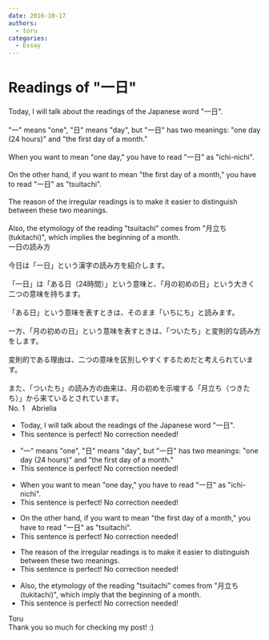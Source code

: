 ```yaml
---
date: 2016-10-17
authors:
  - toru
categories:
  - Essay
---
```


<h1 id="subject_show">Readings of "一日"</h1>
<div class="date" hidden>Oct 17, 2016 00:05</div>
<div id="post"><div id="body_show_ori">
Today, I will talk about the readings of the Japanese word "一日".<br/><br/>"一" means "one", "日" means "day", but "一日" has two meanings: "one day (24 hours)" and "the first day of a month."<br/><br/>When you want to mean "one day," you have to read "一日" as "ichi-nichi".<br/><br/>On the other hand, if you want to mean "the first day of a month," you have to read "一日" as "tsuitachi".<br/><br/>The reason of the irregular readings is to make it easier to distinguish between these two meanings.<br/><br/>Also, the etymology of the reading "tsuitachi" comes from "月立ち(tukitachi)", which implies the beginning of a month.
</div></div>

<!-- more -->

<div id="post_ja"><div id="body_show_mo">
一日の読み方<br/><br/>今日は「一日」という漢字の読み方を紹介します。<br/><br/>「一日」は「ある日（24時間）」という意味と、「月の初めの日」という大きく二つの意味を持ちます。<br/><br/>「ある日」という意味を表すときは、そのまま「いちにち」と読みます。<br/><br/>一方、「月の初めの日」という意味を表すときは、「ついたち」と変則的な読み方をします。<br/><br/>変則的である理由は、二つの意味を区別しやすくするためだと考えられています。<br/><br/>また、「ついたち」の読み方の由来は、月の初めを示唆する「月立ち（つきたち）」から来ているとされています。
</div></div>
<div id="block"><div class="first_name"> No. 1　<span class="just_name">Abrielia</span></div><div id="block2">
<ul class="correction_field">
<li class="incorrect">Today, I will talk about the readings of the Japanese word "一日".</li>
<li class="corrected perfect">This sentence is perfect! No correction needed!</li>
</ul>
<ul class="correction_field">
<li class="incorrect">"一" means "one", "日" means "day", but "一日" has two meanings: "one day (24 hours)" and "the first day of a month."</li>
<li class="corrected perfect">This sentence is perfect! No correction needed!</li>
</ul>
<ul class="correction_field">
<li class="incorrect">When you want to mean "one day," you have to read "一日" as "ichi-nichi".</li>
<li class="corrected perfect">This sentence is perfect! No correction needed!</li>
</ul>
<ul class="correction_field">
<li class="incorrect">On the other hand, if you want to mean "the first day of a month," you have to read "一日" as "tsuitachi".</li>
<li class="corrected perfect">This sentence is perfect! No correction needed!</li>
</ul>
<ul class="correction_field">
<li class="incorrect">The reason of the irregular readings is to make it easier to distinguish between these two meanings.</li>
<li class="corrected perfect">This sentence is perfect! No correction needed!</li>
</ul>
<ul class="correction_field">
<li class="incorrect">Also, the etymology of the reading "tsuitachi" comes from "月立ち(tukitachi)", which imply that the beginning of a month.</li>
<li class="corrected perfect">This sentence is perfect! No correction needed!</li>
</ul>
</div><div class="name"><span class="just_name">Toru</span><br>
Thank you so much for checking my post! :)
</div>
</div>
